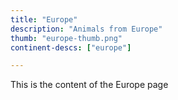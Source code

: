 ```yaml
---
title: "Europe"
description: "Animals from Europe"
thumb: "europe-thumb.png"
continent-descs: ["europe"]

---
```

This is the content of the Europe page
